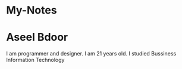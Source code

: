 # My-Notes
# **Aseel Bdoor**
I am programmer and designer. I am 21 years old. I studied Bussiness Information Technology